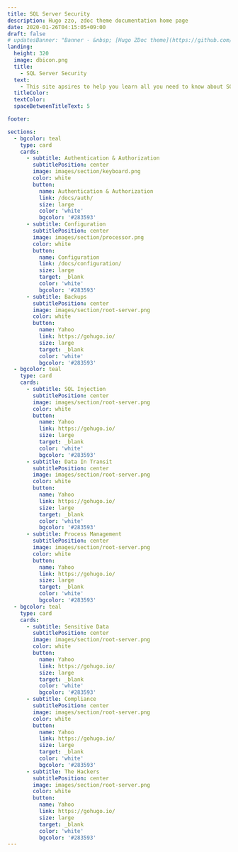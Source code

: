```yaml
---
title: SQL Server Security
description: Hugo zzo, zdoc theme documentation home page
date: 2020-01-26T04:15:05+09:00
draft: false
# updatesBanner: "Banner - &nbsp; [Hugo ZDoc theme](https://github.com/zzossig/hugo-theme-zdoc) &nbsp; just arrived"
landing:
  height: 320
  image: dbicon.png
  title:
    - SQL Server Security
  text:
    - This site apsires to help you learn all you need to know about SQL Server security topics.
  titleColor:
  textColor:
  spaceBetweenTitleText: 5

footer:

sections:
  - bgcolor: teal
    type: card
    cards:
      - subtitle: Authentication & Authorization
        subtitlePosition: center
        image: images/section/keyboard.png
        color: white
        button: 
          name: Authentication & Authorization
          link: /docs/auth/
          size: large
          color: 'white'
          bgcolor: '#283593'
      - subtitle: Configuration
        subtitlePosition: center
        image: images/section/processor.png
        color: white
        button: 
          name: Configuration
          link: /docs/configuration/
          size: large
          target: _blank
          color: 'white'
          bgcolor: '#283593'
      - subtitle: Backups
        subtitlePosition: center
        image: images/section/root-server.png
        color: white
        button: 
          name: Yahoo
          link: https://gohugo.io/
          size: large
          target: _blank
          color: 'white'
          bgcolor: '#283593'
  - bgcolor: teal
    type: card
    cards:
      - subtitle: SQL Injection
        subtitlePosition: center
        image: images/section/root-server.png
        color: white
        button: 
          name: Yahoo
          link: https://gohugo.io/
          size: large
          target: _blank
          color: 'white'
          bgcolor: '#283593'
      - subtitle: Data In Transit
        subtitlePosition: center
        image: images/section/root-server.png
        color: white
        button: 
          name: Yahoo
          link: https://gohugo.io/
          size: large
          target: _blank
          color: 'white'
          bgcolor: '#283593'
      - subtitle: Process Management
        subtitlePosition: center
        image: images/section/root-server.png
        color: white
        button: 
          name: Yahoo
          link: https://gohugo.io/
          size: large
          target: _blank
          color: 'white'
          bgcolor: '#283593'
  - bgcolor: teal
    type: card
    cards:
      - subtitle: Sensitive Data
        subtitlePosition: center
        image: images/section/root-server.png
        color: white
        button: 
          name: Yahoo
          link: https://gohugo.io/
          size: large
          target: _blank
          color: 'white'
          bgcolor: '#283593'
      - subtitle: Compliance
        subtitlePosition: center
        image: images/section/root-server.png
        color: white
        button: 
          name: Yahoo
          link: https://gohugo.io/
          size: large
          target: _blank
          color: 'white'
          bgcolor: '#283593'
      - subtitle: The Hackers
        subtitlePosition: center
        image: images/section/root-server.png
        color: white
        button: 
          name: Yahoo
          link: https://gohugo.io/
          size: large
          target: _blank
          color: 'white'
          bgcolor: '#283593'
---
```

